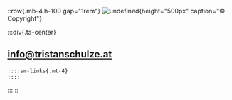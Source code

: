 ::row{.mb-4.h-100 gap="1rem"}
![undefined](/img/contact/KempinskiTISVienna2021_301.jpg){height="500px" caption="© Copyright"}

  :::div{.ta-center}
  ## <info@tristanschulze.at>
  
    ::::sm-links{.mt-4}
    ::::
  :::
::
